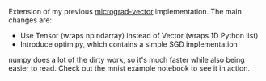 Extension of my previous [micrograd-vector](https://github.com/ckkissane/micrograd-vector) implementation. The main changes are:
* Use Tensor (wraps np.ndarray) instead of Vector (wraps 1D Python list)
* Introduce optim.py, which contains a simple SGD implementation

numpy does a lot of the dirty work, so it's much faster while also being
easier to read. Check out the mnist example notebook to see it in action.
